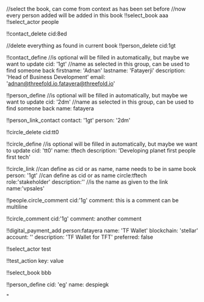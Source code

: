 //select the book, can come from context as has been set before
//now every person added will be added in this book
!!select_book aaa
!!select_actor people

!!contact_delete cid:8ed

//delete everything as found in current book
!!person_delete cid:1gt

!!contact_define
  //is optional will be filled in automatically, but maybe we want to update
  cid: '1gt' 
  //name as selected in this group, can be used to find someone back
	firstname: 'Adnan'
	lastname: 'Fatayerji'
	description: 'Head of Business Development'
  email: 'adnan@threefold.io,fatayera@threefold.io'

!!person_define
  //is optional will be filled in automatically, but maybe we want to update
  cid: '2dm' 
  //name as selected in this group, can be used to find someone back
  name: fatayera

<!-- QUESTION: is  this implementation ok? -->
<!-- !!person_link_contact ccid: '1gt' pcid: '2dm' -->

!!person_link_contact
  contact: '1gt'
  person: '2dm'

!!circle_delete cid:tt0

!!circle_define
  //is optional will be filled in automatically, but maybe we want to update
  cid: 'tt0' 
  name: tftech
  description: 'Developing planet first people first tech'

!!circle_link
//can define as cid or as name, name needs to be in same book
  person: '1gt'
  //can define as cid or as name
  circle:tftech         
  role:'stakeholder'
	description:''
  //is the name as given to the link
	name:'vpsales'        

!!people.circle_comment cid:'1g' 
    comment:
      this is a comment
      can be multiline 

!!circle_comment cid:'1g' 
    comment:
      another comment

!!digital_payment_add 
  person:fatayera
	name: 'TF Wallet'
	blockchain: 'stellar'
	account: ''
	description: 'TF Wallet for TFT' 
	preferred: false

!!select_actor test

!!test_action
	key: value

!!select_book bbb

!!person_define
  cid: 'eg'
  name: despiegk

"